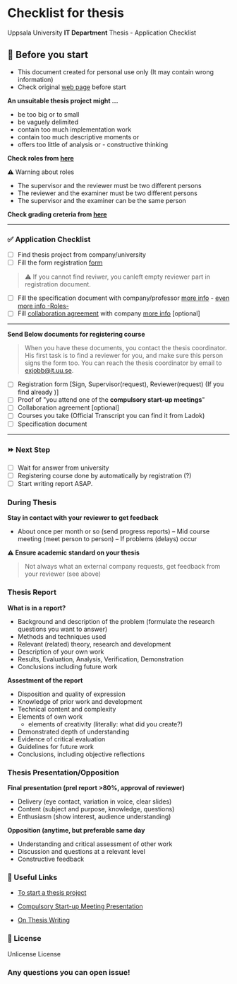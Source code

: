 # Checklist for thesis

Uppsala University **IT Department** Thesis - Application Checklist

## 🛑 Before you start

- This document created for personal use only (It may contain wrong information)
- Check original [web page](https://www.it.uu.se/student/thesis_project/master) before start

**An unsuitable thesis project might ...**

- be too big or to small
- be vaguely delimited
- contain too much implementation work
- contain too much descriptive moments or
- offers too little of analysis or - constructive thinking

**Check roles from [here](https://www.it.uu.se/student/thesis_project/master/roles#roller)**

⚠️ Warning about roles

- The supervisor and the reviewer must be two different persons
- The reviewer and the examiner must be two different persons
- The supervisor and the examiner can be the same person

**Check grading creteria from [here](https://www.it.uu.se/student/thesis_project/master/bedomning-eng.pdf)**

---
### ✅ Application Checklist

- [ ] Find thesis project from company/university
- [ ] Fill the form registration [form](https://www.it.uu.se/student/thesis_project/master/exjobben.pdf)
>⚠️ If you cannot find reviwer, you canleft empty reviewer part in registration document. 

- [ ] Fill the specification document with company/professor [more info](https://bit.ly/38EgfO4) - [even more info -Roles-](https://bit.ly/2Iwa5Fg)
- [ ] Fill [collaboration agreement](https://bit.ly/38KL6bM) with company [more info](https://bit.ly/2UmyzmD) [optional]
--- 

**Send Below documents for registering course**

>When you have these documents, you contact the thesis coordinator. His first task is to find a reviewer for you, and make sure this person signs the form too. You can reach the thesis coordinator by email to exjobb@it.uu.se.

  - [ ] Registration form [Sign, Supervisor(request), Reviewer(request) (If you find already )]
  - [ ] Proof of "you attend one of the **compulsory start-up meetings**"
  - [ ] Collaboration agreement [optional]
  - [ ] Courses you take (Official Transcript you can find it from Ladok)
  - [ ] Specification document
---

### ⏩ Next Step

- [ ] Wait for answer from university
- [ ] Registering course done by automatically by registration (?)
- [ ] Start writing report ASAP. 

### During Thesis

**Stay in contact with your reviewer to get feedback**

- About once per month or so (send progress reports)
– Mid course meeting (meet person to person)
– If problems (delays) occur

**⚠️ Ensure academic standard on your thesis**
>Not always what an external company requests, get feedback from your reviewer (see above)

### Thesis Report

**What is in a report?**
- Background and description of the problem
(formulate the research questions you want to answer)
- Methods and techniques used
- Relevant (related) theory, research and development
- Description of your own work
- Results, Evaluation, Analysis, Verification, Demonstration
- Conclusions including future work

**Assestment of the report**
- Disposition and quality of expression
- Knowledge of prior work and development
- Technical content and complexity
- Elements of own work
  - elements of creativity (literally: what did you create?)
- Demonstrated depth of understanding
- Evidence of critical evaluation
- Guidelines for future work
- Conclusions, including objective reflections

### Thesis Presentation/Opposition

**Final presentation (prel report >80%, approval of reviewer)**

- Delivery (eye contact, variation in voice, clear slides)
- Content (subject and purpose, knowledge, questions)
- Enthusiasm (show interest, audience understanding)

**Opposition (anytime, but preferable same day**

- Understanding and critical assessment of other work
- Discussion and questions at a relevant level
- Constructive feedback

### 🔗 Useful Links

- [To start a thesis project](https://www.it.uu.se/student/thesis_project/master/start)

- [Compulsory Start-up Meeting Presentation](https://www.it.uu.se/student/thesis_project/master/Start_presentation_201005.pdf)

- [On Thesis Writing](https://www.it.uu.se/student/thesis_project/master/academic_writing.pdf)

### 📘 License

Unlicense License

### Any questions you can open issue!
